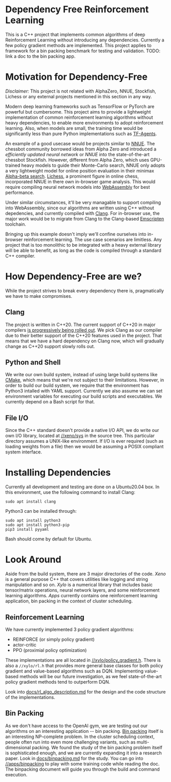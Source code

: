 # Dependency Free Reinforcement Learning
This is a C++ project that implements common algorithms of deep Reinforcement
Learning without introducing any dependencies. Currently a few policy gradient
methods are implemented. This project applies to framework for a bin packing
benchmark for testing and validation. TODO: link a doc to the bin packing app.

# Motivation for Dependency-Free
*Disclaimer:* This project is not related with AlphaZero, NNUE, Stockfish,
Lichess or any external projects mentioned in this section in any way.

Modern deep learning frameworks such as TensorFlow or PyTorch are powerful but
cumbersome. This project aims to provide a lightweight implementation of common
reinforcement learning algorithms without heavy dependencies, to enable more
environments to adopt reinforcement learning. Also, when models are small, the
training time would be significantly less than pure Python implementations such
as [TF-Agents](https://github.com/tensorflow/agents).

An example of a good usecase would be projects similar to
[NNUE](https://www.chessprogramming.org/Stockfish_NNUE). The chessbot community
borrowed ideas from Alpha Zero and introduced a _efficiently updated neural
network_ or _NNUE_ into the state-of-the-art chessbot Stockfish. However,
different from Alpha Zero, which uses GPU-trained heavy models to guide their
Monte-Carlo search, NNUE only adopts a very lightweight model for online
position evaluation in their minimax [Alpha-beta
search](https://en.wikipedia.org/wiki/Alpha%E2%80%93beta_pruning).
[Lichess](https://lichess.org/), a prominent figure in online chess,
incorporated NNUE in there own in-browser game analysis. This would require
compiling neural network models into [WebAssembly](https://webassembly.org/) for
best performance.

Under similar circumstances, it'll be very managable to support compiling into
WebAssembly, since our algorithms are written using C++ without depedencies, and
currently compiled with [Clang](https://clang.llvm.org/). For in-browser use,
the major work would be to migrate from Clang to the Clang-based
[Emscripten](https://emscripten.org/) toolchain.

Bringing up this example doesn't imply we'll confine ourselves into in-browser
reinforcement learning. The use case scenarios are limitless. Any project that
is too monolithic to be integrated with a heavy external library will be able to
benefit, as long as the code is compiled through a standard C++ compiler.

# How Dependency-Free are we?
While the project strives to break every dependency there is, pragmatically we
have to make compromises.

## Clang
The project is written in C++20. The current support of C++20 in major compilers
[is progressively being rolled
out](https://en.cppreference.com/w/cpp/compiler_support). We pick Clang as our
compiler due to their better support of the C++20 features used in the project.
That means that we have a hard dependency on Clang now, which will gradually
change as C++20 support slowly rolls out.

## Python and Shell
We write our own build system, instead of using large build systems like
[CMake](https://cmake.org/), which means that we're not subject to their
limitations. However, in order to build our build system, we require that the
environment has Python3 intalled with YAML support. Currently we also assume we
can set environment variables for executing our build scripts and executables.
We currently depend on a Bash script for that.

## File I/O
Since the C++ standard doesn't provide a native I/O API, we do write our own I/O
library, located at [//xeno/sys](xeno/sys) in the source tree. This particular
directory assumes a UNIX-like environment. If I/O is ever required (such as
loading weights from a file) then we would be assuming a POSIX compliant system
interface.

# Installing Dependencies
Currently all development and testing are done on a Ubuntu20.04 box. In this
environment, use the following command to install Clang:
```
sudo apt install clang
```

Python3 can be installed through:
```
sudo apt install python3
sudo apt install python3-pip
pip3 install pyyaml
```

Bash should come by default for Ubuntu.

[//]: # (MathJax test)
[//]: # (<img src="https://render.githubusercontent.com/render/math?math=e^{i \pi} = -1">)

[//]: # (<img src="https://render.githubusercontent.com/render/math?math=x = {-b \pm \sqrt{b^2-4ac} \over 2a}">)

# Look Around
Aside from the build system, there are 3 major directories of the code. _Xeno_
is a general purpose C++ that covers utilities like logging and string
manipulation and so on. _Xylo_ is a numerical library that includes basic
tensor/matrix operations, neural network layers, and some reinforcement learning
algorithms. _Apps_ currently contains one reinforcement learning application,
bin packing in the context of cluster scheduling.

## Reinforcement Learning
We have currently implemented 3 policy gradient algorithms:
* REINFORCE (or simply policy gradient)
* actor-critic
* PPO (proximial policy optimization)

These implementations are all located in
[//xylo/policy_gradient.h](xylo/policy_gradient.h). There is also a
`//xylo/rl.h` that provides more general base classes for both policy gradient
and value-based algorithms such as DQN. Implementing value-based methods will be
our future investigation, as we feel state-of-the-art policy gradient methods
tend to outperform DQN.

Look into [docs/rl_algo_description.md](docs/rl_algo_description.md) for
the design and the code structure of the implementations.

## Bin Packing
As we don't have access to the OpenAI gym, we are testing out our algorithms on
an interesting application -- bin packing. [Bin
packing](https://en.wikipedia.org/wiki/Bin_packing_problem) itself is an
interesting NP-complete problem. In the cluster scheduling context, people often
run into even more challenging variants, such as multi-dimensional packing. We
found the study of the bin packing problem itself is sophisticated enough, and
we are currently expanding it into a research paper.  Look in
[docs/binpacking.md](docs/binpacking.md) for the study. You can go into
[//apps/binpacking](apps/binpacking) to play with some training code while
reading the doc. The binpacking document will guide you through the build and
command execution.
